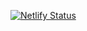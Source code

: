 [![Netlify Status](https://api.netlify.com/api/v1/badges/83d3fbb2-cb5f-45ba-ada4-83d99b139979/deploy-status)](https://app.netlify.com/sites/coffeeanyone/deploys)
